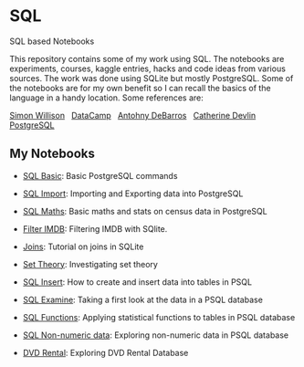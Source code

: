 # SQL
SQL based Notebooks

This repository contains some of my work using SQL.  The notebooks are experiments, 
courses, kaggle entries, hacks and code ideas from various sources.  The work was done using SQLite but mostly PostgreSQL.  Some of the notebooks are for my own benefit so I can recall the basics of the language in a handy location.  Some references are:

[Simon Willison](https://github.com/simonw/csvs-to-sqlite) &nbsp;
[DataCamp](https://www.datacamp.com/) &nbsp;
[Antohny DeBarros](https://nostarch.com/practicalSQL) &nbsp; 
[Catherine Devlin](https://github.com/catherinedevlin/ipython-sql) &nbsp; 
[PostgreSQL](http://www.postgresqltutorial.com/) &nbsp;

## My Notebooks


* [SQL Basic](https://github.com/riched158/SQL/blob/master/sql_notebooks/SQL1.ipynb): Basic PostgreSQL commands
* [SQL Import](https://github.com/riched158/SQL/blob/master/sql_notebooks/SQL2.ipynb): Importing and Exporting data into PostgreSQL
* [SQL Maths](https://github.com/riched158/SQL/blob/master/sql_notebooks/SQL3.ipynb): Basic maths and stats on census data in PostgreSQL
* [Filter IMDB](https://github.com/riched158/SQL/blob/master/sql_notebooks/SQLFiltering.ipynb): Filtering IMDB with SQlite.
* [Joins](https://github.com/riched158/SQL/blob/master/sql_notebooks/SQLJoins.ipynb): Tutorial on joins in SQLite
* [Set Theory](https://github.com/riched158/SQL/blob/master/sql_notebooks/SQLSetTheory.ipynb): Investigating set theory
* [SQL Insert](https://github.com/riched158/SQL/blob/master/sql_notebooks/SQL_Exploratory_Insert.ipynb):  How to create and insert data into tables in PSQL
* [SQL Examine](https://github.com/riched158/SQL/blob/master/sql_notebooks/SQL_Exploratory_Data_Anal1.ipynb):  Taking a first look at the data in a PSQL database
* [SQL Functions](https://github.com/riched158/SQL/blob/master/sql_notebooks/SQL_Exploratory_Data_Anal2.ipynb): Applying statistical functions to tables in PSQL database
* [SQL Non-numeric data](https://github.com/riched158/SQL/blob/master/sql_notebooks/SQL_Exploratory_Data_Anal3.ipynb): Exploring non-numeric data in PSQL database

* [DVD Rental](https://github.com/riched158/SQL/blob/master/sql_notebooks/DVDRental.ipynb): Exploring DVD Rental Database
